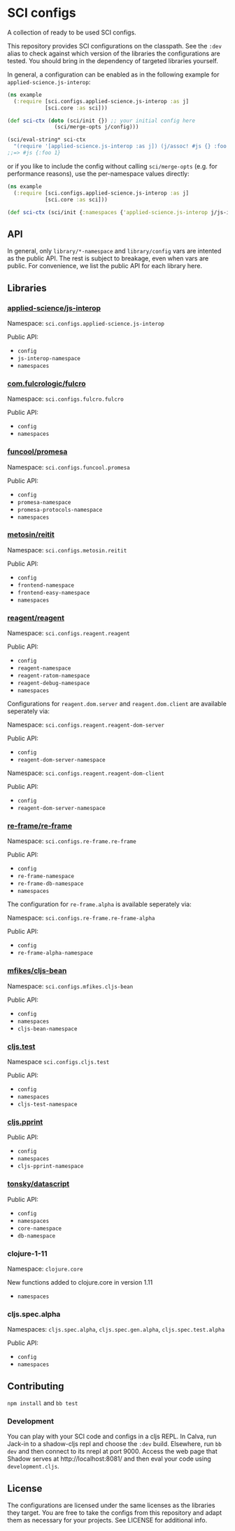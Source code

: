 # SCI configs

A collection of ready to be used SCI configs.

This repository provides SCI configurations on the classpath. See the `:dev`
alias to check against which version of the libraries the configurations are
tested. You should bring in the dependency of targeted libraries yourself.

In general, a configuration can be enabled as in the following example for `applied-science.js-interop`:

``` clojure
(ns example
  (:require [sci.configs.applied-science.js-interop :as j]
            [sci.core :as sci]))

(def sci-ctx (doto (sci/init {}) ;; your initial config here
               (sci/merge-opts j/config)))

(sci/eval-string* sci-ctx
  "(require '[applied-science.js-interop :as j]) (j/assoc! #js {} :foo 1)")
;;=> #js {:foo 1}
```

or if you like to include the config without calling `sci/merge-opts` (e.g. for
performance reasons), use the per-namespace values directly:

``` clojure
(ns example
  (:require [sci.configs.applied-science.js-interop :as j]
            [sci.core :as sci]))

(def sci-ctx (sci/init {:namespaces {'applied-science.js-interop j/js-interop-namespace}}))
```

## API

In general, only `library/*-namespace` and `library/config` vars are intented as the
public API. The rest is subject to breakage, even when vars are public. For
convenience, we list the public API for each library here.

## Libraries

### [applied-science/js-interop](https://github.com/applied-science/js-interop)

Namespace: `sci.configs.applied-science.js-interop`

Public API:

- `config`
- `js-interop-namespace`
- `namespaces`

### [com.fulcrologic/fulcro](https://github.com/fulcro/fulcro)

Namespace: `sci.configs.fulcro.fulcro`

Public API:

- `config`
- `namespaces`

### [funcool/promesa](https://github.com/funcool/promesa)

Namespace: `sci.configs.funcool.promesa`

Public API:

- `config`
- `promesa-namespace`
- `promesa-protocols-namespace`
- `namespaces`

### [metosin/reitit](https://github.com/metosin/reitit)

Namespace: `sci.configs.metosin.reitit`

Public API:

- `config`
- `frontend-namespace`
- `frontend-easy-namespace`
- `namespaces`

### [reagent/reagent](https://github.com/reagent-project/reagent)

Namespace: `sci.configs.reagent.reagent`

Public API:

- `config`
- `reagent-namespace`
- `reagent-ratom-namespace`
- `reagent-debug-namespace`
- `namespaces`

Configurations for `reagent.dom.server` and `reagent.dom.client` are available seperately via:

Namespace: `sci.configs.reagent.reagent-dom-server`

Public API:

- `config`
- `reagent-dom-server-namespace`

Namespace: `sci.configs.reagent.reagent-dom-client`

Public API:

- `config`
- `reagent-dom-server-namespace`

### [re-frame/re-frame](https://github.com/day8/re-frame)

Namespace: `sci.configs.re-frame.re-frame`

Public API:

- `config`
- `re-frame-namespace`
- `re-frame-db-namespace`
- `namespaces`

The configuration for `re-frame.alpha` is available seperately via:

Namespace: `sci.configs.re-frame.re-frame-alpha`

Public API:

- `config`
- `re-frame-alpha-namespace`


### [mfikes/cljs-bean](https://github.com/mfikes/cljs-bean)

Namespace: `sci.configs.mfikes.cljs-bean`

Public API:

- `config`
- `namespaces`
- `cljs-bean-namespace`

### [cljs.test](https://cljs.github.io/api/cljs.test/)

Namespace `sci.configs.cljs.test`

Public API:

- `config`
- `namespaces`
- `cljs-test-namespace`

### [cljs.pprint](https://cljs.github.io/api/cljs.pprint/)

Public API:

- `config`
- `namespaces`
- `cljs-pprint-namespace`

### [tonsky/datascript](https://github.com/tonsky/datascript)

Public API:

- `config`
- `namespaces`
- `core-namespace`
- `db-namespace`

### clojure-1-11

Namespace: `clojure.core`

New functions added to clojure.core in version 1.11

- `namespaces`

### cljs.spec.alpha

Namespaces: `cljs.spec.alpha`, `cljs.spec.gen.alpha`, `cljs.spec.test.alpha`

Public API:

- `config`
- `namespaces`

## Contributing

`npm install` and `bb test`

### Development

You can play with your SCI code and configs in a cljs REPL. In Calva, run Jack-in to a shadow-cljs repl and choose the `:dev` build. Elsewhere, run `bb dev` and then connect to its nrepl at port 9000. Access the web page that Shadow serves at http://localhost:8081/ and then eval your code using `development.cljs`.

## License

The configurations are licensed under the same licenses as the libraries they
target. You are free to take the configs from this repository and adapt them as
necessary for your projects. See LICENSE for additional info.

